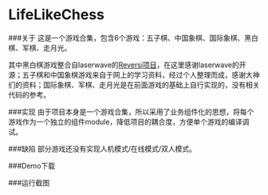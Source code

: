# LifeLikeChess

###关于
这是一个游戏合集，包含6个游戏：五子棋、中国象棋、国际象棋、黑白棋、军棋、走月光。

其中黑白棋游戏整合自laserwave的[Reversi项目](https://github.com/laserwave/Reversi)，在这里感谢laserwave的开源；五子棋和中国象棋游戏来自于网上的学习资料，经过个人整理而成，感谢大神们的资料；国际象棋、军棋、走月光是在前面游戏的基础上自行实现的，没有相关代码的参考。

###实现
由于项目本身是一个游戏合集，所以采用了业务组件化的思想，将每个游戏作为一个独立的组件module，降低项目的耦合度，方便单个游戏的编译调试。

###缺陷
部分游戏还没有实现人机模式/在线模式/双人模式。

###Demo下载


###运行截图